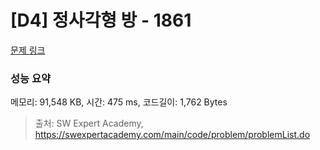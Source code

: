 # [D4] 정사각형 방 - 1861 

[문제 링크](https://swexpertacademy.com/main/code/problem/problemDetail.do?contestProbId=AV5LtJYKDzsDFAXc) 

### 성능 요약

메모리: 91,548 KB, 시간: 475 ms, 코드길이: 1,762 Bytes



> 출처: SW Expert Academy, https://swexpertacademy.com/main/code/problem/problemList.do
